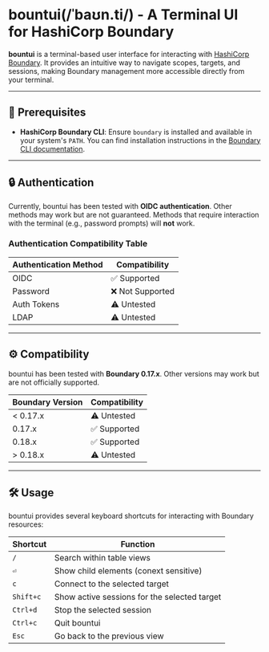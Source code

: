 # bountui(/ˈbaʊn.ti/) - A Terminal UI for HashiCorp Boundary

**bountui** is a terminal-based user interface for interacting with [HashiCorp Boundary](https://www.hashicorp.com/products/boundary). It provides an intuitive way to navigate scopes, targets, and sessions, making Boundary management more accessible directly from your terminal.

---

## 🚀 Prerequisites

- **HashiCorp Boundary CLI**: Ensure `boundary` is installed and available in your system's `PATH`. You can find installation instructions in the [Boundary CLI documentation](https://developer.hashicorp.com/boundary/docs/cli).

---

## 🔒 Authentication

Currently, bountui has been tested with **OIDC authentication**. Other methods may work but are not guaranteed. Methods that require interaction with the terminal (e.g., password prompts) will **not** work.

### Authentication Compatibility Table

| Authentication Method   | Compatibility  |
|--------------------------|----------------|
| OIDC                    | ✅ Supported   |
| Password                | ❌ Not Supported |
| Auth Tokens             | ⚠️ Untested    |
| LDAP                    | ⚠️ Untested    |

---

## ⚙️ Compatibility

bountui has been tested with **Boundary 0.17.x**. Other versions may work but are not officially supported.

| Boundary Version | Compatibility |
|------------------|---------------|
| < 0.17.x         | ⚠️ Untested    |
| 0.17.x           | ✅ Supported   |
| 0.18.x           | ✅ Supported   |
| \> 0.18.x        | ⚠️ Untested    |

---

## 🛠️ Usage

bountui provides several keyboard shortcuts for interacting with Boundary resources:

| Shortcut | Function                                     |
|----------|----------------------------------------------|
| `/`      | Search within table views                    |
| `⏎`       | Show child elements (conext sensitive)       |
| `c`      | Connect to the selected target               |
| `Shift+c` | Show active sessions for the selected target |
| `Ctrl+d` | Stop the selected session                    |
| `Ctrl+c` | Quit bountui                                 |
| `Esc`    | Go back to the previous view                 |